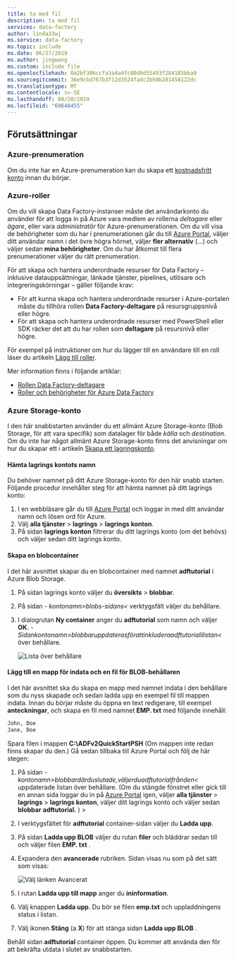 ```yaml
---
title: ta med fil
description: ta med fil
services: data-factory
author: linda33wj
ms.service: data-factory
ms.topic: include
ms.date: 06/27/2019
ms.author: jingwang
ms.custom: include file
ms.openlocfilehash: 0a2bf306ccfa3a4a4fc80d0d55493f284185bba9
ms.sourcegitcommit: 36e9cbd767b3f12d3524fadc2b50b281458122dc
ms.translationtype: MT
ms.contentlocale: sv-SE
ms.lasthandoff: 08/20/2019
ms.locfileid: "69648455"
---
```

## <a name="prerequisites"></a>Förutsättningar

### <a name="azure-subscription"></a>Azure-prenumeration
Om du inte har en Azure-prenumeration kan du skapa ett [kostnadsfritt konto](https://azure.microsoft.com/free/) innan du börjar.

### <a name="azure-roles"></a>Azure-roller
Om du vill skapa Data Factory-instanser måste det användarkonto du använder för att logga in på Azure vara medlem av rollerna *deltagare* eller *ägare*, eller vara *administratör* för Azure-prenumerationen. Om du vill visa de behörigheter som du har i prenumerationen går du till [Azure Portal](https://portal.azure.com), väljer ditt användar namn i det övre högra hörnet, väljer **fler alternativ** (...) och väljer sedan **mina behörigheter**. Om du har åtkomst till flera prenumerationer väljer du rätt prenumeration.

För att skapa och hantera underordnade resurser för Data Factory – inklusive datauppsättningar, länkade tjänster, pipelines, utlösare och integreringskörningar – gäller följande krav:

- För att kunna skapa och hantera underordnade resurser i Azure-portalen måste du tillhöra rollen **Data Factory-deltagare** på resursgruppsnivå eller högre.
- För att skapa och hantera underordnade resurser med PowerShell eller SDK räcker det att du har rollen som **deltagare** på resursnivå eller högre.

För exempel på instruktioner om hur du lägger till en användare till en roll läser du artikeln [Lägg till roller](../articles/billing/billing-add-change-azure-subscription-administrator.md).

Mer information finns i följande artiklar:

- [Rollen Data Factory-deltagare](../articles/role-based-access-control/built-in-roles.md#data-factory-contributor)
- [Roller och behörigheter för Azure Data Factory](../articles/data-factory/concepts-roles-permissions.md)

### <a name="azure-storage-account"></a>Azure Storage-konto
I den här snabbstarten använder du ett allmänt Azure Storage-konto (Blob Storage, för att vara specifik) som datalager för både *källa* och *destination*. Om du inte har något allmänt Azure Storage-konto finns det anvisningar om hur du skapar ett i artikeln [Skapa ett lagringskonto](../articles/storage/common/storage-quickstart-create-account.md). 

#### <a name="get-the-storage-account-name"></a>Hämta lagrings kontots namn
Du behöver namnet på ditt Azure Storage-konto för den här snabb starten. Följande procedur innehåller steg för att hämta namnet på ditt lagrings konto: 

1. I en webbläsare går du till [Azure Portal](https://portal.azure.com) och loggar in med ditt användar namn och lösen ord för Azure.
2. Välj **alla tjänster** > **lagrings** > **lagrings konton**.
3. På sidan **lagrings konton** filtrerar du ditt lagrings konto (om det behövs) och väljer sedan ditt lagrings konto. 

#### <a name="create-a-blob-container"></a>Skapa en blobcontainer
I det här avsnittet skapar du en blobcontainer med namnet **adftutorial** i Azure Blob Storage.

1. På sidan lagrings konto väljer du **översikts** > **blobbar**.
2. På sidan -   *kontonamn>blobs-sidans\<* verktygsfält väljer du behållare.
3. I dialogrutan **Ny container** anger du **adftutorial** som namn och väljer **OK**.  -   *Sidankontonamn>blobbaruppdaterasförattinkluderaadftutorialilistan\<* över behållare.

   ![Lista över behållare](media/data-factory-quickstart-prerequisites/list-of-containers.png)

#### <a name="add-an-input-folder-and-file-for-the-blob-container"></a>Lägg till en mapp för indata och en fil för BLOB-behållaren
I det här avsnittet ska du skapa en mapp med namnet indata i den behållare som du nyss skapade och sedan ladda upp en exempel fil till mappen indata. Innan du börjar måste du öppna en text redigerare, till exempel **anteckningar**, och skapa en fil med namnet **EMP. txt** med följande innehåll:

```emp.txt
John, Doe
Jane, Doe
```

Spara filen i mappen **C:\ADFv2QuickStartPSH** (Om mappen inte redan finns skapar du den.) Gå sedan tillbaka till Azure Portal och följ de här stegen:

1. På sidan -   *kontonamn>blobbardärduslutade,väljerduadftutorialfrånden\<* uppdaterade listan över behållare. (Om du stängde fönstret eller gick till en annan sida loggar du in på [Azure Portal](https://portal.azure.com) igen, väljer **alla tjänster** > **lagrings** > **lagrings konton**, väljer ditt lagrings konto och väljer sedan **blobbar** **adftutorial.** )  > 
2. I verktygsfältet för **adftutorial** container-sidan väljer du **Ladda upp**.
3. På sidan **Ladda upp BLOB** väljer du rutan **filer** och bläddrar sedan till och väljer filen **EMP. txt** .
4. Expandera den **avancerade** rubriken. Sidan visas nu som på det sätt som visas:

   ![Välj länken Avancerat](media/data-factory-quickstart-prerequisites/upload-blob-advanced.png)
5. I rutan **Ladda upp till mapp** anger du **ininformation**.
6. Välj knappen **Ladda upp**. Du bör se filen **emp.txt** och uppladdningens status i listan.
7. Välj ikonen **Stäng** (a **X**) för att stänga sidan **Ladda upp BLOB** .

Behåll sidan **adftutorial** container öppen. Du kommer att använda den för att bekräfta utdata i slutet av snabbstarten.
